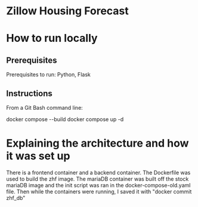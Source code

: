 # Zillow Housing Forecast 


# How to run locally

## Prerequisites
Prerequisites to run: Python, Flask

## Instructions
From a Git Bash command line:

docker compose --build
docker compose up -d

# Explaining the architecture and how it was set up

There is a frontend container and a backend container. The Dockerfile was used to build the zhf image. The mariaDB container was built off the stock mariaDB image and the init script was ran in the docker-compose-old.yaml file. Then while the containers were running, I saved it with "docker commit <containerID> zhf_db"